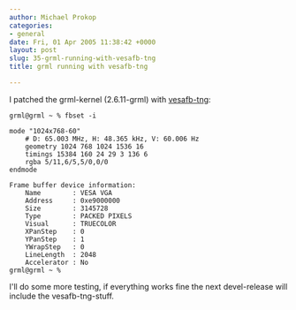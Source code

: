 ```yaml
---
author: Michael Prokop
categories:
- general
date: Fri, 01 Apr 2005 11:38:42 +0000
layout: post
slug: 35-grml-running-with-vesafb-tng
title: grml running with vesafb-tng

---
```

I patched the grml\-kernel (2\.6\.11\-grml) with [vesafb\-tng](http://dev.gentoo.org/~spock/projects/vesafb-tng/index.php):

```
grml@grml ~ % fbset -i  
  
mode "1024x768-60"  
    # D: 65.003 MHz, H: 48.365 kHz, V: 60.006 Hz  
    geometry 1024 768 1024 1536 16  
    timings 15384 160 24 29 3 136 6  
    rgba 5/11,6/5,5/0,0/0  
endmode  
  
Frame buffer device information:  
    Name        : VESA VGA  
    Address     : 0xe9000000  
    Size        : 3145728  
    Type        : PACKED PIXELS  
    Visual      : TRUECOLOR  
    XPanStep    : 0  
    YPanStep    : 1  
    YWrapStep   : 0  
    LineLength  : 2048  
    Accelerator : No  
grml@grml ~ %
```
I'll do some more testing, if everything works fine the next devel\-release will include the vesafb\-tng\-stuff.
